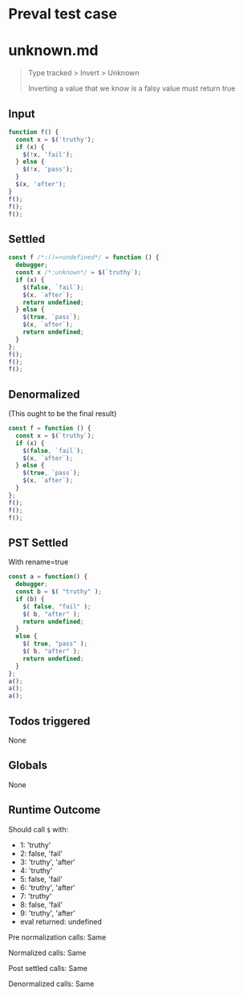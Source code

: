 # Preval test case

# unknown.md

> Type tracked > Invert > Unknown
>
> Inverting a value that we know is a falsy value must return true

## Input

`````js filename=intro
function f() {
  const x = $('truthy');
  if (x) {
    $(!x, 'fail');
  } else {
    $(!x, 'pass');
  }
  $(x, 'after');
}
f();
f();
f();
`````


## Settled


`````js filename=intro
const f /*:()=>undefined*/ = function () {
  debugger;
  const x /*:unknown*/ = $(`truthy`);
  if (x) {
    $(false, `fail`);
    $(x, `after`);
    return undefined;
  } else {
    $(true, `pass`);
    $(x, `after`);
    return undefined;
  }
};
f();
f();
f();
`````


## Denormalized
(This ought to be the final result)

`````js filename=intro
const f = function () {
  const x = $(`truthy`);
  if (x) {
    $(false, `fail`);
    $(x, `after`);
  } else {
    $(true, `pass`);
    $(x, `after`);
  }
};
f();
f();
f();
`````


## PST Settled
With rename=true

`````js filename=intro
const a = function() {
  debugger;
  const b = $( "truthy" );
  if (b) {
    $( false, "fail" );
    $( b, "after" );
    return undefined;
  }
  else {
    $( true, "pass" );
    $( b, "after" );
    return undefined;
  }
};
a();
a();
a();
`````


## Todos triggered


None


## Globals


None


## Runtime Outcome


Should call `$` with:
 - 1: 'truthy'
 - 2: false, 'fail'
 - 3: 'truthy', 'after'
 - 4: 'truthy'
 - 5: false, 'fail'
 - 6: 'truthy', 'after'
 - 7: 'truthy'
 - 8: false, 'fail'
 - 9: 'truthy', 'after'
 - eval returned: undefined

Pre normalization calls: Same

Normalized calls: Same

Post settled calls: Same

Denormalized calls: Same
